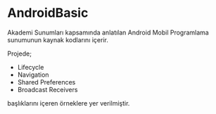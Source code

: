 # AndroidBasic
Akademi Sunumları kapsamında anlatılan Android Mobil Programlama sunumunun kaynak kodlarını içerir.
 
Projede;
* Lifecycle 
* Navigation 
* Shared Preferences 
* Broadcast Receivers

başlıklarını içeren örneklere yer verilmiştir.
